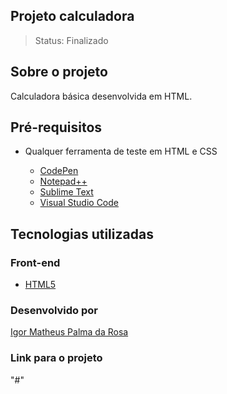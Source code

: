 ## Projeto calculadora

> Status: Finalizado

## Sobre o projeto

Calculadora básica desenvolvida em HTML.

## Pré-requisitos

- Qualquer ferramenta de teste em HTML e CSS

  - [CodePen](https://codepen.io/)
  - [Notepad++](https://notepad-plus-plus.org/)
  - [Sublime Text](https://www.sublimetext.com/)
  - [Visual Studio Code](https://code.visualstudio.com/)

## Tecnologias utilizadas

### Front-end

 - [HTML5](https://devdocs.io/html/)

### Desenvolvido por

[Igor Matheus Palma da Rosa](https://github.com/mattigor/)

### Link para o projeto

"#"
